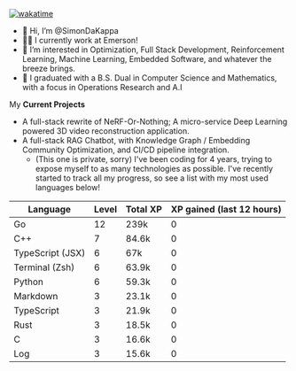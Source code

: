 
[![wakatime](https://wakatime.com/badge/user/50e6c678-94a9-4739-af51-360aeb113c51.svg)](https://wakatime.com/@50e6c678-94a9-4739-af51-360aeb113c51)

- 👋 Hi, I’m @SimonDaKappa
- 🧑‍💼 I currently work at Emerson!
- 👀 I’m interested in Optimization, Full Stack Development, Reinforcement Learning, Machine Learning, Embedded Software, and whatever the breeze brings.
- 🌱 I graduated with a B.S. Dual in Computer Science and Mathematics, with a focus in Operations Research and A.I

My **Current Projects** 
- A full-stack rewrite of NeRF-Or-Nothing; A micro-service Deep Learning powered 3D video reconstruction application.
- A full-stack RAG Chatbot, with Knowledge Graph / Embedding Community Optimization, and CI/CD pipeline integration.
  - (This one is private, sorry)
I've been coding for 4 years, trying to expose myself to as many technologies as possible. I've recently started to track all my progress, so see
a list with my most used languages below!

| Language | Level | Total XP | XP gained (last 12 hours) |
| --- | --- | --- | --- |
| Go | 12 | 239k | 0 |
| C++ | 7 | 84.6k | 0 |
| TypeScript (JSX) | 6 | 67k | 0 |
| Terminal (Zsh) | 6 | 63.9k | 0 |
| Python | 6 | 59.3k | 0 |
| Markdown | 3 | 23.1k | 0 |
| TypeScript | 3 | 21.9k | 0 |
| Rust | 3 | 18.5k | 0 |
| C | 3 | 16.6k | 0 |
| Log | 3 | 15.6k | 0 |